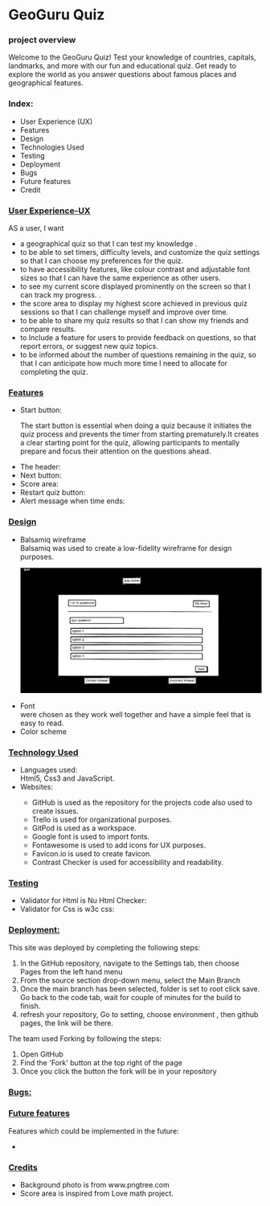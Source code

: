 <h1> GeoGuru Quiz </h1>
<h3>project overview</h3>
<p>Welcome to the GeoGuru Quiz! Test your knowledge of countries, capitals, landmarks, and more with our fun and educational quiz. Get ready to explore the world as you answer questions about famous places and geographical features. </p>

<!--image here for responsive screens-->

<h3>Index:</h3>
<ul>
  <li>User Experience (UX)</li>
  <li>Features</li>
  <li>Design</li>
  <li>Technologies Used</li>
  <li>Testing</li>
  <li>Deployment</li>
  <li>Bugs</li>
  <li>Future features</li>
  <li>Credit</li>
</ul>

<h3><ins>User Experience-UX</ins></h3>
AS a user, I want 
  <ul>
<li>a geographical quiz so that I can test my knowledge .</li>
<li>to be able to set timers, difficulty levels, and customize the quiz settings so that I can choose my preferences for the quiz.</li>
<li>to have accessibility features, like colour contrast and adjustable font sizes so that I can have the same experience as other users.</li>
<li>to see my current score displayed prominently on the screen so that I can track my progress. .</li>
<li>the score area to display my highest score achieved in previous quiz sessions so that I can challenge myself and improve over time.</li>
<li>to be able to share my quiz results so that I can show my friends and compare results.</li>
<li>to  Include a feature for users to provide feedback on questions, so that report errors, or suggest new quiz topics.</li>
<li>to be informed about the number of questions remaining in the quiz, so that I can anticipate how much more time I need to allocate for completing the quiz.</li>
    </ul>

<h3><ins>Features</ins></h3>
<ul>
<li>Start button:</li>
<p>The start button is essential when doing a quiz because it initiates the quiz process and prevents the timer from starting prematurely.It creates a clear starting point for the quiz, allowing participants to mentally prepare and focus their attention on the questions ahead.</p>

<!--add description to the features later-->
<li>The header:</li>

<li>Next button:</li>

<li>Score area:</li>

<li>Restart quiz button:</li>

<li>Alert message when time ends:</li>

</ul>

<h3><ins>Design</ins></h3>
<ul>

<li>Balsamiq wireframe</li>
Balsamiq was used to create a low-fidelity wireframe for design purposes.
<p align="center"><img src="assets/images/wireframe.png" alt="Balsamiq wireframe for the quizz"></p>

<li>Font</li>
<!--Add plz-->
were chosen as they work well together and have a simple feel that is easy to read.

<li>Color scheme</li>
<!--Add plz-->

</ul>

<h3><ins>Technology Used</ins></h3>
<ul>
  <li>Languages used:</li>
  Html5, Css3 and JavaScript.

  <li>Websites:</li>
  <ul>
  <li>  GitHub is used as the repository for the projects code also used to create issues.</li>
  <li>  Trello is used for organizational purposes.</li>
  <li>  GitPod is used as a workspace.</li>
  <li>  Google font is used to import fonts.</li>
  <!--if no fontawsome delete-->
  <li>  Fontawesome is used to add icons for UX purposes.</li>
  <li>  Favicon.io is used to create favicon.</li>
  <li>  Contrast Checker is used for accessibility and readability.</li>
 </ul> 

</ul>

<h3><ins>Testing</ins></h3>
 <ul>
 <!--Add the result plz-->
 <li> Validator for Html is Nu Html Checker:</li>
 <li> Validator for Css is w3c css:</li>
 <!--add buttons and answes testing plz-->
</ul> 

<h3><ins>Deployment:</ins></h3>
This site was deployed by completing the following steps:
<ol>
  <li>In the GitHub repository, navigate to the Settings tab, then choose Pages from the left hand menu</li>
  <li>From the source section drop-down menu, select the Main Branch</li>
  <li>Once the main branch has been selected, folder is set to root click save. Go back to the code tab, wait for couple of minutes for the build to finish.</li>
  <li>refresh your repository, Go to setting, choose environment , then github pages, the link will be there.</li>
</ol>
<!--add deployment link here plz-->

The team used Forking by following the steps:
<ol>
  <li>Open GitHub</li>
  <li>Find the 'Fork' button at the top right of the page</li>
  <li>Once you click the button the fork will be in your repository</li>
</ol>

<h3><ins>Bugs:</ins></h3>
<!--add bugs if there any plz -->

<h3><ins>Future features</ins></h3>
Features which could be implemented in the future:
<!--add future feature plz-->
<ul>
<li></li>
</ul>

<h3><ins>Credits</ins></h3>
<!--add credit plz-->
<ul>
<li>Background photo is from www.pngtree.com</li>
<li>Score area is inspired from Love math project.</li>
</ul>

